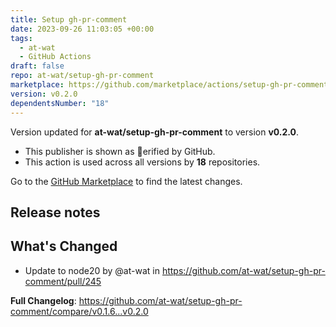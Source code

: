 ```yaml
---
title: Setup gh-pr-comment
date: 2023-09-26 11:03:05 +00:00
tags:
  - at-wat
  - GitHub Actions
draft: false
repo: at-wat/setup-gh-pr-comment
marketplace: https://github.com/marketplace/actions/setup-gh-pr-comment
version: v0.2.0
dependentsNumber: "18"
---
```



Version updated for **at-wat/setup-gh-pr-comment** to version **v0.2.0**.
- This publisher is shown as erified by GitHub.
- This action is used across all versions by **18** repositories.

Go to the [GitHub Marketplace](https://github.com/marketplace/actions/setup-gh-pr-comment) to find the latest changes.

## Release notes

## What's Changed
* Update to node20 by @at-wat in https://github.com/at-wat/setup-gh-pr-comment/pull/245


**Full Changelog**: https://github.com/at-wat/setup-gh-pr-comment/compare/v0.1.6...v0.2.0
